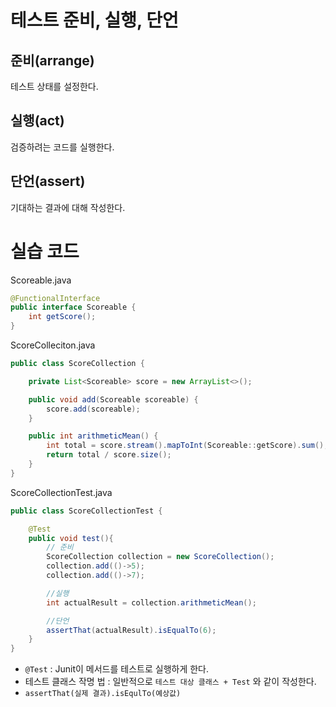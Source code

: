 # 테스트 준비, 실행, 단언

## 준비(arrange)

테스트 상태를 설정한다.

## 실행(act)

검증하려는 코드를 실행한다.

## 단언(assert)

기대하는 결과에 대해 작성한다.

# 실습 코드

Scoreable.java

```java
@FunctionalInterface
public interface Scoreable {
    int getScore();
}
```

ScoreColleciton.java

```java
public class ScoreCollection {

    private List<Scoreable> score = new ArrayList<>();

    public void add(Scoreable scoreable) {
        score.add(scoreable);
    }

    public int arithmeticMean() {
        int total = score.stream().mapToInt(Scoreable::getScore).sum();
        return total / score.size();
    }
}
```

ScoreCollectionTest.java

```java
public class ScoreCollectionTest {

    @Test
    public void test(){
        // 준비
        ScoreCollection collection = new ScoreCollection();
        collection.add(()->5);
        collection.add(()->7);

        //실행
        int actualResult = collection.arithmeticMean();

        //단언
        assertThat(actualResult).isEqualTo(6);
    }
}
```

- `@Test` : Junit이 메서드를 테스트로 실행하게 한다.
- 테스트 클래스 작명 법 : 일반적으로 `테스트 대상 클래스 + Test` 와 같이 작성한다.
- `assertThat(실제 결과).isEqulTo(예상값)`
